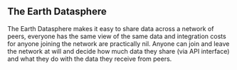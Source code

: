 ## The Earth Datasphere

The Earth Datasphere makes it easy to share data across a network of peers, everyone has the same view of the same data and integration costs for anyone joining the network are practically nil. Anyone can join and leave the network at will and decide how much data they share (via API interface) and what they do with the data they receive from peers.